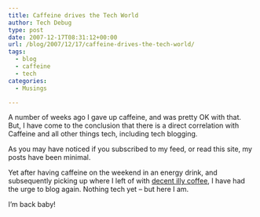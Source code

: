 ```yaml
---
title: Caffeine drives the Tech World
author: Tech Debug
type: post
date: 2007-12-17T08:31:12+00:00
url: /blog/2007/12/17/caffeine-drives-the-tech-world/
tags:
  - blog
  - caffeine
  - tech
categories:
  - Musings

---
```

A number of weeks ago I gave up caffeine, and was pretty OK with that. But, I have come to the conclusion that there is a direct correlation with Caffeine and all other things tech, including tech blogging.

As you may have noticed if you subscribed to my feed, or read this site, my posts have been minimal.

Yet after having caffeine on the weekend in an energy drink, and subsequently picking up where I left of with [decent illy coffee][1], I have had the urge to blog again. Nothing tech yet &#8211; but here I am.

I&#8217;m back baby!

 [1]: http://www.flickr.com/photos/lantrix/1811779175/